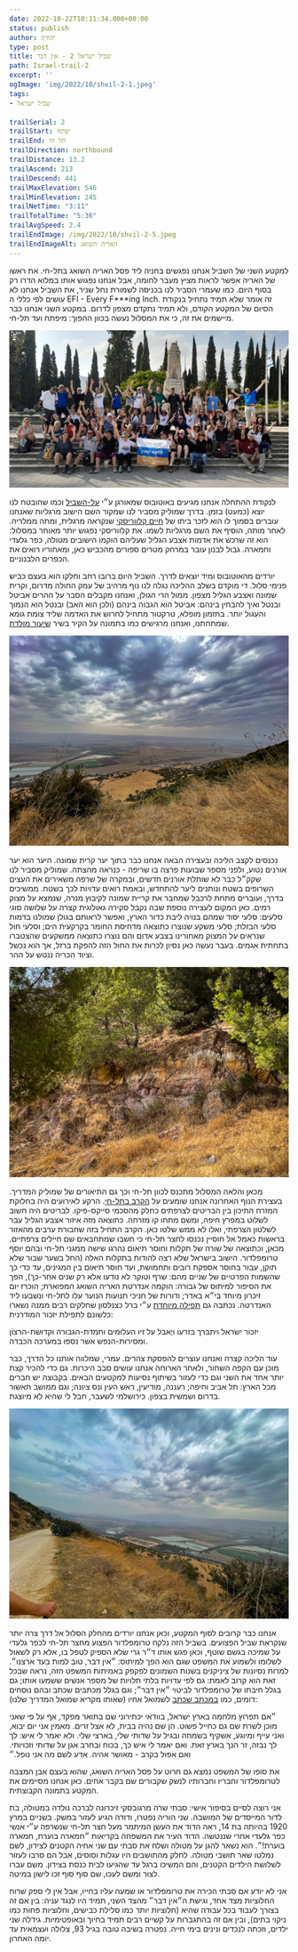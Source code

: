 ```yaml
---
date: 2022-10-22T10:11:34.000+00:00
status: publish
author: יהודה
type: post
title: שביל ישראל 2 - אין דבר
path: Israel-trail-2
excerpt: ''
ogImage: 'img/2022/10/shvil-2-1.jpeg'
tags:
- שביל ישראל

trailSerial: 2
trailStart: יפתח
trailEnd: תל חי
trailDirection: northbound
trailDistance: 13.2
trailAscend: 213
trailDescend: 441
trailMaxElevation: 546
trailMinElevation: 245
trailNetTime: "3:11"
trailTotalTime: "5:36"
trailAvgSpeed: 2.4
trailEndImage: /img/2022/10/shvil-2-5.jpeg
trailEndImageAlt: האריה השואג
---
```


למקטע השני של השביל אנחנו נפגשים בחניה ליד פסל האריה השואג בתל-חי. את ראשו של האריה אפשר לראות מציץ מעבר לחומה, אבל אנחנו נפגוש אותו במלוא הדרו רק בסוף היום. 
כמו שעמרי הסביר לנו בכניסה לשמורת נחל שניר, את השביל אנחנו לא עושים לפי כללי ה EFI - Every F***ing Inch. זה אומר שלא תמיד נתחיל בנקודת הסיום של המקטע הקודם, ולא תמיד נתקדם מצפון לדרום. במקטע השני אנחנו כבר מיישמים את זה, כי את המסלול נעשה בכוון ההפוך: מיפתח ועד תל-חי. 

![תמונה קבוצתית - תל חי](/img/2022/10/shvil-2-1.jpeg "תמונה קבוצתית - תל חי")

לנקודת ההתחלה אנחנו מגיעים באוטובוס שמאורגן ע״י [על-השביל](https://www.al-hashvil.co.il) וכמו שהובטח לנו יוצא (כמעט) בזמן. בדרך שמוליק מסביר לנו שמקור השם הישוב מרגליות שאנחנו עוברים בסמוך לו הוא לזכר ביתו של [חיים קלווריסקי](https://he.wikipedia.org/wiki/חיים_מרגליות_קלווריסקי) שנקראה מרגלית, ומתה ממלריה. לאחר מותה, הוסיף את השם מרגליות לשמו. את קלווריסקי נפגוש יותר מאוחר במסלול: הוא זה שרכש את אדמות אצבע הגליל שעליהם הוקמו הישובים מטולה, כפר גלעדי וחמארה. גבול לבנון עובר במרחק מטרים ספורים מהכביש כאן, ומאחוריו רואים את הכפרים הלבנוניים. 

יורדים מהאוטובוס ומיד יוצאים לדרך. השביל היום ברובו רחב וחלקו הוא בעצם כביש פנימי סלול. די מוקדם בשלב ההליכה נגלה לנו נוף מרהיב של עמק החולה מדרום, וקרית שמונה ואצבע הגליל מצפון. ממול הרי הגולן, ואנחנו מקבלים הסבר על ההרים אביטל ובנטל ואיך להבחין בינהם: אביטל הוא הגבוה בינהם (ולכן הוא האב) ובנטל הוא הנמוך והעגול יותר. בתזמון מופלא, טרקטור מתחיל לחרוש את האדמה שליד צומת גומא שמתחתנו, ואנחנו מרגישים כמו בתמונה על הקיר בשיר [שיעור מולדת](https://shiropedia.co.il/wiki/שיעור_מולדת). 

![עמק החולה ממצוק רמים](/img/2022/10/shvil-2-2.jpeg "עמק החולה ממצוק רמים")

נכנסים לקצב הליכה ובעצירה הבאה אנחנו כבר בתוך יער קרית שמונה. היער הוא יער אורנים נטוע, ולפני מספר שבועות פרצה בו שריפה - כנראה מהצתה. שמוליק מסביר לנו שקק״ל כבר לא שותלת אורנים חדשים, ובמקרה של שרפה משאירים את העצים השרופים בשטח ונותנים ליער להתחדש, ובאמת רואים עדויות לכך בשטח. ממשיכים בדרך, ועוברים מתחת לרכבל שמחבר את קריית שמונה לקיבוץ מנרה, שנמצא על מצוק רמים. כאן המקום לעצירה נוספת שבה נקבל סקירה גאולוגית קצרה על שלושה סוגי סלעים: סלעי יסוד שמהם בנויה ליבת כדור הארץ, ואפשר לראותם בגולן שמולנו בדמות סלעי הבזלת; סלעי משקע שנוצרו כתוצאה מדחיסת החומר בקרקעית הים; וסלעי חול שנראים על המצוק מאחורינו בצבע אדום והם נוצרו כתוצאה ממשקעים שהצטברו בתחתית אגמים. בעבר נעשה כאן נסיון לכרות את החול הזה להפקת ברזל, אך הוא נכשל וציוד הכריה ננטש על ההר. 

![קיר צבעוני על המצוק](/img/2022/10/shvil-2-3.jpeg "קיר צבעוני על המצוק")

מכאן והלאה המסלול מתכנס לכוון תל-חי וכך גם התיאורים של שמוליק המדריך. בעצירת הנוף האחרונה אנחנו שומעים על [הקרב בתל-חי](https://www.gilihaskin.com/תל-חי-הקרב/). הרקע לאירועים היה בחלוקת המזרח התיכון בין הבריטים לצרפתים כחלק מהסכמי סייקס-פיקו. לבריטים היה חשוב לשלוט במפרץ חיפה, ומשם מתחו קו מזרחה. כתוצאה מזה איזור אצבע הגליל עבר לשלטון הצרפתי, ואלו לא ממש שלטו כאן. הקרב התחיל בזה שחבורת ערבים מהאזור בראשות כאמל אל חוסיין נכנסו לחצר תל-חי כי חשבו שמתחבאים שם חיילים צרפתיים. מכאן, וכתוצאה של שורה של תקלות וחוסר תיאום נהרגו שישה ממגני תל-חי ובהם יוסף טרומפלדור. הישוב בישראל שלא רצה להודות בתקלות האלה (החל בשער שבור שלא תוקן, עבור בחוסר אספקת רובים ותחמושת, ועד חוסר תיאום בין המגינים, עד כדי כך שהשמות הפרטיים של שניים מהם: שרף וטוקר לא נודעו אלא רק שנים אחר-כך), הפך את הסיפור למיתוס של גבורה: הוקמה אנדרטת האריה השואג המפוארת; הוכרז יום זיכרון מיוחד בי״א באדר; ודורות של חניכי תנועות הנוער עלו לתל-חי ונשבעו ליד האנדרטה. נכתבה גם [תפילה מיוחדת](https://benyehuda.org/read/3303) ע״י ברל כצנלסון שחלקים רבים ממנה נשארו כלשונם לתפילת יזכור המודרנית: 

יזכּוֹר ישׂראל ויתבּרך בּזרעוֹ ויֶאבל על זיו העלוּמים וחמדת-הגבוּרה וּקדוּשת-הרצוֹן וּמסירוּת-הנפש אשר נספּוּ בּמערכה הכּבדה.

עוד הליכה קצרה ואנחנו עוצרים להפסקת צהרים. עמרי, שמלווה אותנו כל הדרך, כבר מוכן עם הקפה השחור, ולאחר הארוחה אנחנו עושים סבב היכרות. גם כדי להכיר קצת יותר אחד את השני וגם כדי לעזור בשיתוף נסיעות למקטעים הבאים. בקבוצה יש חברים מכל הארץ: תל אביב וחיפה; רעננה, מודיעין, ראש העין ונס ציונה; וגם ממושב תאשור בדרום ושמשית בצפון. כירושלמי לשעבר, חבל לי שהיא לא מיוצגת. 

![קרית שמונה](/img/2022/10/shvil-2-4.jpeg "קרית שמונה")

אנחנו כבר קרובים לסוף המקטע, וכאן אנחנו יורדים מהחלק הסלול אל דרך צרה יותר שנקראת שביל הפצועים. בשביל הזה נלקח טרומפלדור הפצוע מחצר תל-חי לכפר גלעדי על שמיכה בגשם שוטף, וכאן פגש אותו ד״ר גרי שלא הספיק לטפל בו, אלא רק לשאול לשלומו ולשמוע את המשפט שגם הוא הפך למיתוס: ״אין דבר, טוב למות בעד ארצנו״. למרות נסיונות של ציניקנים בשנות השמונים לפקפק באמיתות המשפט הזה, נראה שבכל זאת הוא קרוב לאמת: גם לפי עדויות בלתי תלויות של מספר אנשים ששמעו אותו; גם בגלל חיבתו של טרומפלדור לביטוי ״אין דבר״; וגם בגלל מכתבים שכתב ובהם נוסחים דומים, כמו [במכתב שכתב](https://www.ynet.co.il/articles/0,7340,L-3983456,00.html) לשמואל אחיו (שאותו מקריא שמואל המדריך שלנו):

״אם תפרוץ מלחמה בארץ ישראל, בוודאי יכתירוני שם בתואר מפקד, אף על פי שאני מוכן לשרת שם גם כחייל פשוט. הן שם נהיה בבית, לא אצל זרים. מאמין אני יום יבוא, ואני עייף ומיוגע, אשקיף בשמחה ובגיל על שדותי שלי, בארצי שלי. ולא יאמר לי איש: לך לך נבזה, זר הנך בארץ זאת. ואם יאמר לי איש כך, בכוח ובחרב אגן על שדותי וזכויותי. ואם אפול בקרב - מאושר אהיה. אדע לשם מה אני נופל.״

את סופו של המשפט נמצא גם חרוט על פסל האריה השואג, שהוא בעצם אבן המצבה לטרומפלדור וחבריו וחברותיו לנשק שקבורים שם בקבר אחים. כאן אנחנו מסיימים את המקטע בתמונה הקבוצתית. 

אני רוצה לסיים בסיפור אישי: סבתי שרה מרגובסקי זיכרונה לברכה נולדה במטולה, בת לדור המייסדים של המושבה. שני הוריה נפטרו, ודודה הגיע לעזור במשק. בשניים במרץ 1920 בהיותה בת 14, ראה הדוד את העשן המיתמר מעל חצר תל-חי שנשרפה ע״י אנשי כפר גלעדי אחרי שננטשה. הדוד העיר את המשפחה בקריאות ״חמארה בוערת, חמארה בוערת!״. הוא נשאר להגן על מטולה ושלח את סבתי עם שני אחיה הקטנים לצידון, לשם נמלטו שאר תושבי מטולה. לחלק מהתושבים היו עגלות וסוסים, אבל הם סרבו לעזור לשלושת הילדים הקטנים, והם המשיכו ברגל עד שהגיעו לבית כנסת בצידון. משם עברו לצור ומשם לעכו, שם סוף סוף זכו לישון במיטה. 

אני לא יודע אם סבתי הכירה את טרומפלדור או שמעה עליו בחייו, אבל אין לי ספק שרוח החלוציות מצד אחד, וגישת ה״אין דבר״ מהצד השני, תמיד היו לנגד עניה: בין אם זה בצורך לעבוד בכל עבודה שהיא (חלוציות יותר כמו סלילת כבישים, וחלוציות פחות כמו ניקוי בתים), ובין אם זה בהתגברות על קשיים רבים תמיד בחיוך ובאופטימיות. גידלה שני ילדים, וזכתה לנכדים ונינים בימי חייה. נפטרה בשיבה טובה בגיל 93, צלולה ועצמאית עד יומה האחרון. 
